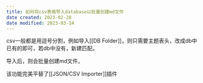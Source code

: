 ```yaml
---
title: 如何将csv表格导入database以批量创建md文件
date created: 2023-02-28
date modified: 2023-03-14
---
```


csv一般都是用逗号分割，例如导入[[DB Folder]]，则只需要主题表头，改成db中已有的即可，若db中没有，新建匹配。

导入后，则会批量创建md文件。

该功能完美平替了[[JSON/CSV Importer]]插件
